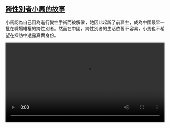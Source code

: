<!--1602312817000-->
[跨性別者小馬的故事](https://www.dw.com/zh/%E8%B7%A8%E6%80%A7%E5%88%A5%E8%80%85%E5%B0%8F%E9%A6%AC%E7%9A%84%E6%95%85%E4%BA%8B/a-55083571)
------

<p>小馬認為自己因為進行變性手術而被解僱，她因此起訴了前雇主，成為中國最早一批在職場維權的跨性別者。然而在中國，跨性別者的生活依舊不容易，小馬也不希望在採訪中透露真實身份。</small></p><video src="https://tvdownloaddw-a.akamaihd.net/dwtv_video/flv/vdt_zh/2020/bchi200928_001_trans_01f_sd_sor.mp4" controls style="width:100%"></video>
